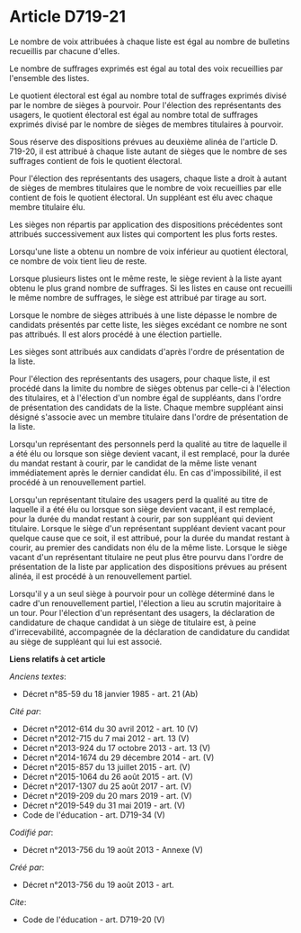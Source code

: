 # Article D719-21

Le nombre de voix attribuées à chaque liste est égal au nombre de bulletins recueillis par chacune d'elles. 

Le nombre de suffrages exprimés est égal au total des voix recueillies par l'ensemble des listes. 

Le quotient électoral est égal au nombre total de suffrages exprimés divisé par le nombre de sièges à pourvoir. Pour
l'élection des représentants des usagers, le quotient électoral est égal au nombre total de suffrages exprimés divisé par le
nombre de sièges de membres titulaires à pourvoir. 

Sous réserve des dispositions prévues au deuxième alinéa de l'article D. 719-20, il est attribué à chaque liste autant de
sièges que le nombre de ses suffrages contient de fois le quotient électoral. 

Pour l'élection des représentants des usagers, chaque liste a droit à autant de sièges de membres titulaires que le nombre de
voix recueillies par elle contient de fois le quotient électoral. Un suppléant est élu avec chaque membre titulaire élu. 

Les sièges non répartis par application des dispositions précédentes sont attribués successivement aux listes qui comportent
les plus forts restes. 

Lorsqu'une liste a obtenu un nombre de voix inférieur au quotient électoral, ce nombre de voix tient lieu de reste. 

Lorsque plusieurs listes ont le même reste, le siège revient à la liste ayant obtenu le plus grand nombre de suffrages. Si
les listes en cause ont recueilli le même nombre de suffrages, le siège est attribué par tirage au sort. 

Lorsque le nombre de sièges attribués à une liste dépasse le nombre de candidats présentés par cette liste, les sièges
excédant ce nombre ne sont pas attribués. Il est alors procédé à une élection partielle. 

Les sièges sont attribués aux candidats d'après l'ordre de présentation de la liste. 

Pour l'élection des représentants des usagers, pour chaque liste, il est procédé dans la limite du nombre de sièges obtenus
par celle-ci à l'élection des titulaires, et à l'élection d'un nombre égal de suppléants, dans l'ordre de présentation des
candidats de la liste. Chaque membre suppléant ainsi désigné s'associe avec un membre titulaire dans l'ordre de présentation
de la liste. 

Lorsqu'un représentant des personnels perd la qualité au titre de laquelle il a été élu ou lorsque son siège devient vacant,
il est remplacé, pour la durée du mandat restant à courir, par le candidat de la même liste venant immédiatement après le
dernier candidat élu. En cas d'impossibilité, il est procédé à un renouvellement partiel. 

Lorsqu'un représentant titulaire des usagers perd la qualité au titre de laquelle il a été élu ou lorsque son siège devient
vacant, il est remplacé, pour la durée du mandat restant à courir, par son suppléant qui devient titulaire. Lorsque le siège
d'un représentant suppléant devient vacant pour quelque cause que ce soit, il est attribué, pour la durée du mandat restant à
courir, au premier des candidats non élu de la même liste. Lorsque le siège vacant d'un représentant titulaire ne peut plus
être pourvu dans l'ordre de présentation de la liste par application des dispositions prévues au présent alinéa, il est
procédé à un renouvellement partiel. 

Lorsqu'il y a un seul siège à pourvoir pour un collège déterminé dans le cadre d'un renouvellement partiel, l'élection a lieu
au scrutin majoritaire à un tour. Pour l'élection d'un représentant des usagers, la déclaration de candidature de chaque
candidat à un siège de titulaire est, à peine d'irrecevabilité, accompagnée de la déclaration de candidature du candidat au
siège de suppléant qui lui est associé.

**Liens relatifs à cet article**

_Anciens textes_:

  - Décret n°85-59 du 18 janvier 1985 - art. 21 (Ab)

_Cité par_:

  - Décret n°2012-614 du 30 avril 2012 - art. 10 (V)
  - Décret n°2012-715 du 7 mai 2012 - art. 13 (V)
  - Décret n°2013-924 du 17 octobre 2013 - art. 13 (V)
  - Décret n°2014-1674 du 29 décembre 2014 - art. (V)
  - Décret n°2015-857 du 13 juillet 2015 - art. (V)
  - Décret n°2015-1064 du 26 août 2015 - art. (V)
  - Décret n°2017-1307 du 25 août 2017 - art. (V)
  - Décret n°2019-209 du 20 mars 2019 - art. (V)
  - Décret n°2019-549 du 31 mai 2019 - art. (V)
  - Code de l'éducation - art. D719-34 (V)

_Codifié par_:

  - Décret n°2013-756 du 19 août 2013 -  Annexe (V)

_Créé par_:

  - Décret n°2013-756 du 19 août 2013 - art.

_Cite_:

  - Code de l'éducation - art. D719-20 (V)
